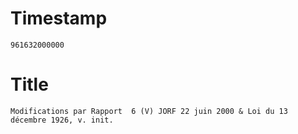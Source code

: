 # Timestamp
```
961632000000
```

# Title
```
Modifications par Rapport  6 (V) JORF 22 juin 2000 & Loi du 13 décembre 1926, v. init.
```